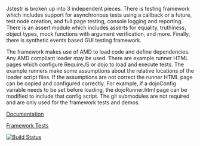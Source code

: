 Jstestr is broken up into 3 independent pieces. There is testing framework which
includes support for asynchronous tests using a callback or a future, test node
creation, and full page testing, console logging and reporting. There is an
assert module which includes asserts for equality, truthiness, object types,
mock functions with argument verification, and more. Finally, there is synthetic
events based GUI testing framework.

The framework makes use of AMD to load code and define dependencies. Any AMD
compliant loader may be used. There are example runner HTML pages which configure
RequireJS or dojo to load and execute tests. The example runners make some
assumptions about the relative locations of the loader script files. If the
assumptions are not correct the runner HTML page can be copied and configured
correctly. For example, if a dojoConfig variable needs to be set before loading, the
dojoRunner.html page can be modified to include that config script. The git
submodules are not required and are only used for the framework tests and demos.

[Documentation](http://jrfeenst.github.io/jstestr/docs/index.html)

[Framework Tests](http://jrfeenst.github.io/jstestr/jstestr/runner/runner.html?module=tests/testAll)


[![Build Status](https://travis-ci.org/[jrfeenst]/[jstestr].png)](https://travis-ci.org/[jrfeenst]/[jstestr])